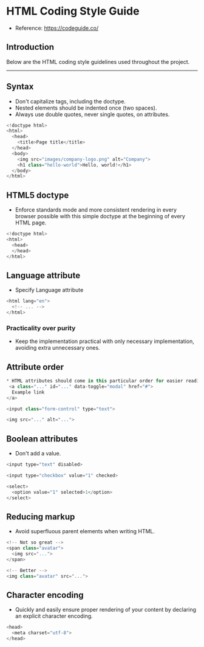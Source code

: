 # HTML Coding Style Guide
* Reference: https://codeguide.co/

## Introduction

Below are the HTML coding style guidelines used throughout the project.

---


## Syntax
* Don't capitalize tags, including the doctype.
* Nested elements should be indented once (two spaces).
* Always use double quotes, never single quotes, on attributes.

```js
<!doctype html>
<html>
  <head>
    <title>Page title</title>
  </head>
  <body>
    <img src="images/company-logo.png" alt="Company">
    <h1 class="hello-world">Hello, world!</h1>
  </body>
</html>
```

## HTML5 doctype
* Enforce standards mode and more consistent rendering in every browser possible with this simple doctype at the beginning of every HTML page.

```js
<!doctype html>
<html>
  <head>
  </head>
</html>
```

## Language attribute
* Specify Language attribute

```js
<html lang="en">
  <!-- ... -->
</html>
```

### Practicality over purity
* Keep the implementation practical with only necessary implementation, avoiding extra unnecessary ones.

## Attribute order

```js
* HTML attributes should come in this particular order for easier reading of code.
 <a class="..." id="..." data-toggle="modal" href="#">
  Example link
</a>

<input class="form-control" type="text">

<img src="..." alt="..."> 
```

## Boolean attributes
* Don't add a value.

```js
<input type="text" disabled>

<input type="checkbox" value="1" checked>

<select>
  <option value="1" selected>1</option>
</select>
```
## Reducing markup
* Avoid superfluous parent elements when writing HTML. 

```js
<!-- Not so great -->
<span class="avatar">
  <img src="...">
</span>

<!-- Better -->
<img class="avatar" src="...">
```

## Character encoding
* Quickly and easily ensure proper rendering of your content by declaring an explicit character encoding. 

```js
<head>
  <meta charset="utf-8">
</head>
```